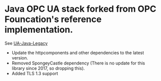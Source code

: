 # Java OPC UA stack forked from OPC Founcation's reference implementation. 
See [UA-Java-Legacy](https://github.com/OPCFoundation/UA-Java-Legacy)

* Update the httpcomponents and other dependencies to the latest version. 
* Removed SpongeyCastle dependency (There is no update for this library since 2017, so dropping this).
* Added TLS 1.3 support
